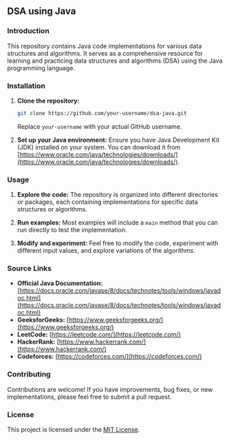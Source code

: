 ## DSA using Java

### Introduction

This repository contains Java code implementations for various data structures and algorithms. It serves as a comprehensive resource for learning and practicing data structures and algorithms (DSA) using the Java programming language.

### Installation

1. **Clone the repository:**
   ```bash
   git clone https://github.com/your-username/dsa-java.git
   ```
   Replace `your-username` with your actual GitHub username.

2. **Set up your Java environment:**
   Ensure you have Java Development Kit (JDK) installed on your system. You can download it from [https://www.oracle.com/java/technologies/downloads/](https://www.oracle.com/java/technologies/downloads/).

### Usage

1. **Explore the code:**
   The repository is organized into different directories or packages, each containing implementations for specific data structures or algorithms.

2. **Run examples:**
   Most examples will include a `main` method that you can run directly to test the implementation.

3. **Modify and experiment:**
   Feel free to modify the code, experiment with different input values, and explore variations of the algorithms.

### Source Links

* **Official Java Documentation:** [https://docs.oracle.com/javase/8/docs/technotes/tools/windows/javadoc.html](https://docs.oracle.com/javase/8/docs/technotes/tools/windows/javadoc.html)
* **GeeksforGeeks:** [https://www.geeksforgeeks.org/](https://www.geeksforgeeks.org/)
* **LeetCode:** [https://leetcode.com/](https://leetcode.com/)
* **HackerRank:** [https://www.hackerrank.com/](https://www.hackerrank.com/)
* **Codeforces:** [https://codeforces.com/](https://codeforces.com/)

### Contributing

Contributions are welcome! If you have improvements, bug fixes, or new implementations, please feel free to submit a pull request.

### License

This project is licensed under the [MIT License](https://opensource.org/licenses/MIT).
